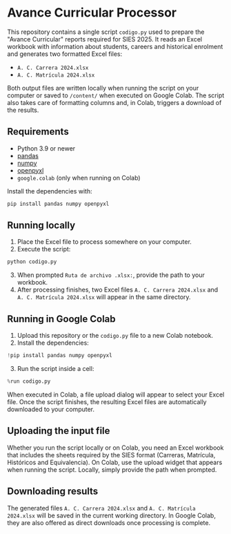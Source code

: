 # Avance Curricular Processor

This repository contains a single script `codigo.py` used to prepare the "Avance Curricular" reports required for SIES 2025. It reads an Excel workbook with information about students, careers and historical enrolment and generates two formatted Excel files:

- `A. C. Carrera 2024.xlsx`
- `A. C. Matrícula 2024.xlsx`

Both output files are written locally when running the script on your computer or saved to `/content/` when executed on Google Colab. The script also takes care of formatting columns and, in Colab, triggers a download of the results.

## Requirements

- Python 3.9 or newer
- [pandas](https://pandas.pydata.org/)
- [numpy](https://numpy.org/)
- [openpyxl](https://openpyxl.readthedocs.io/)
- `google.colab` (only when running on Colab)

Install the dependencies with:

```bash
pip install pandas numpy openpyxl
```

## Running locally

1. Place the Excel file to process somewhere on your computer.
2. Execute the script:

```bash
python codigo.py
```

3. When prompted `Ruta de archivo .xlsx:`, provide the path to your workbook.
4. After processing finishes, two Excel files `A. C. Carrera 2024.xlsx` and `A. C. Matrícula 2024.xlsx` will appear in the same directory.

## Running in Google Colab

1. Upload this repository or the `codigo.py` file to a new Colab notebook.
2. Install the dependencies:

```python
!pip install pandas numpy openpyxl
```

3. Run the script inside a cell:

```python
%run codigo.py
```

When executed in Colab, a file upload dialog will appear to select your Excel file. Once the script finishes, the resulting Excel files are automatically downloaded to your computer.

## Uploading the input file

Whether you run the script locally or on Colab, you need an Excel workbook that includes the sheets required by the SIES format (Carreras, Matrícula, Históricos and Equivalencia). On Colab, use the upload widget that appears when running the script. Locally, simply provide the path when prompted.

## Downloading results

The generated files `A. C. Carrera 2024.xlsx` and `A. C. Matrícula 2024.xlsx` will be saved in the current working directory. In Google Colab, they are also offered as direct downloads once processing is complete.
